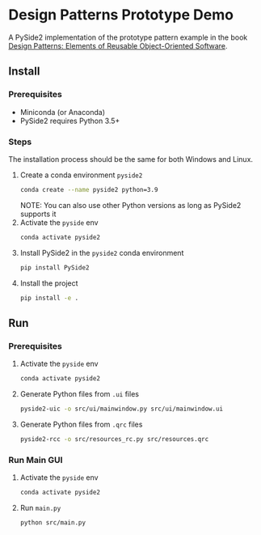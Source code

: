# Design Patterns Prototype Demo

A PySide2 implementation of the prototype pattern example in the book [Design Patterns: Elements of Reusable Object-Oriented Software](https://books.google.com.tw/books?id=6oHuKQe3TjQC).

## Install

### Prerequisites

- Miniconda (or Anaconda)
- PySide2 requires Python 3.5+

### Steps

The installation process should be the same for both Windows and Linux.

1. Create a conda environment `pyside2`
    ```bash
    conda create --name pyside2 python=3.9
    ```
    NOTE: You can also use other Python versions as long as PySide2 supports it
2. Activate the `pyside` env
    ```bash
    conda activate pyside2
    ```
3. Install PySide2 in the `pyside2` conda environment
    ```bash
    pip install PySide2
    ```
4. Install the project
    ```bash
    pip install -e .
    ```

## Run

### Prerequisites

1. Activate the `pyside` env
    ```bash
    conda activate pyside2
    ```
2. Generate Python files from `.ui` files
    ```bash
    pyside2-uic -o src/ui/mainwindow.py src/ui/mainwindow.ui
    ```
3. Generate Python files from `.qrc` files
    ```bash
    pyside2-rcc -o src/resources_rc.py src/resources.qrc
    ```

### Run Main GUI

1. Activate the `pyside` env
    ```bash
    conda activate pyside2
    ```
1. Run `main.py`
    ```bash
    python src/main.py
    ```
